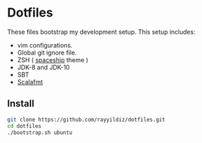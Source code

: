 # Dotfiles

These files bootstrap my development setup. This setup includes:

- vim configurations.
- Global git ignore file.
- ZSH ( [spaceship](https://github.com/denysdovhan/spaceship-prompt) theme )
- JDK-8 and JDK-10
- SBT
- [Scalafmt](https://scalameta.org/scalafmt/)

## Install

```bash
git clone https://github.com/rayyildiz/dotfiles.git
cd dotfiles
./bootstrap.sh ubuntu
```

